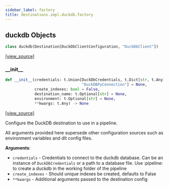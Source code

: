 ```yaml
---
sidebar_label: factory
title: destinations.impl.duckdb.factory
---
```


## duckdb Objects

```python
class duckdb(Destination[DuckDbClientConfiguration, "DuckDbClient"])
```

[[view_source]](https://github.com/dlt-hub/dlt/blob/9857029af018a582dd24da4070562f58bb7e9fc5/dlt/destinations/impl/duckdb/factory.py#L14)

### \_\_init\_\_

```python
def __init__(credentials: t.Union[DuckDbCredentials, t.Dict[str, t.Any], str,
                                  "DuckDBPyConnection"] = None,
             create_indexes: bool = False,
             destination_name: t.Optional[str] = None,
             environment: t.Optional[str] = None,
             **kwargs: t.Any) -> None
```

[[view_source]](https://github.com/dlt-hub/dlt/blob/9857029af018a582dd24da4070562f58bb7e9fc5/dlt/destinations/impl/duckdb/factory.py#L48)

Configure the DuckDB destination to use in a pipeline.

All arguments provided here supersede other configuration sources such as environment variables and dlt config files.

**Arguments**:

- `credentials` - Credentials to connect to the duckdb database. Can be an instance of `DuckDbCredentials` or
  a path to a database file. Use :pipeline: to create a duckdb
  in the working folder of the pipeline
- `create_indexes` - Should unique indexes be created, defaults to False
- `**kwargs` - Additional arguments passed to the destination config

